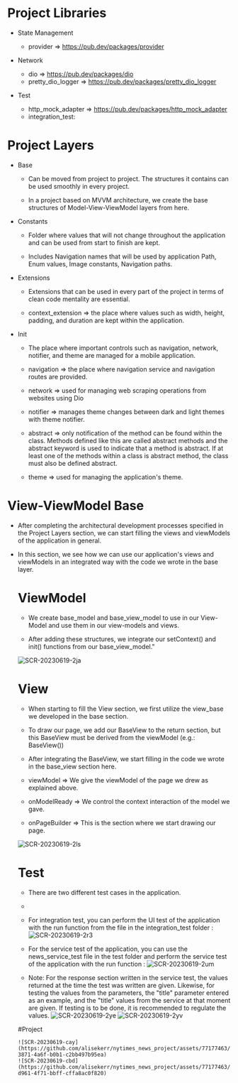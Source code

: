 # Project Libraries
- State Management

  - provider => https://pub.dev/packages/provider
  
- Network 
  - dio => https://pub.dev/packages/dio
  - pretty_dio_logger => https://pub.dev/packages/pretty_dio_logger
  
- Test
  - http_mock_adapter => https://pub.dev/packages/http_mock_adapter
  - integration_test:

# Project Layers
- Base 
  - Can be moved from project to project. The structures it contains can be used smoothly in every project.
  
  - In a project based on MVVM architecture, we create the base structures of Model-View-ViewModel layers from here.
 
- Constants 
  - Folder where values that will not change throughout the application and can be used from start to finish are kept.
  
  - Includes Navigation names that will be used by application Path, Enum values, Image constants, Navigation paths.
  
- Extensions
  - Extensions that can be used in every part of the project in terms of clean code mentality are essential.

  - context_extension => the place where values such as width, height, padding, and duration are kept within the application.
  
- Init
  - The place where important controls such as  navigation, network, notifier, and theme are managed for a mobile application.
  
  - navigation => the place where navigation service and navigation routes are provided.
  
  - network => used for managing web scraping operations from websites using Dio
  
  - notifier =>  manages theme changes between dark and light themes with theme notifier.
    
  - abstract =>  only notification of the method can be found within the class. Methods defined like this are called abstract methods and the abstract keyword is used to indicate that a method is abstract. If at least one of the methods within a class is abstract method, the class must also be defined abstract.
  
  - theme => used for managing the application's theme.
  
# View-ViewModel Base  
- After completing the architectural development processes specified in the Project Layers section, we can start filling the views and viewModels of the application in general.
- In this section, we see how we can use our application's views and viewModels in an integrated way with the code we wrote in the base layer.
  
   # ViewModel
     - We create base_model and base_view_model to use in our View-Model and use them in our view-models and views.
     
     - After adding these structures, we integrate our setContext() and init() functions from our base_view_model."
     
    ![SCR-20230619-2ja](https://github.com/alisekerr/nytimes_news_project/assets/77177463/b1b80ebd-5e69-4e77-95b4-56a6b4085d98)


   # View
     - When starting to fill the View section, we first utilize the view_base we developed in the base section.
     - To draw our page, we add our BaseView to the return section, but this BaseView must be derived from the viewModel (e.g.: BaseView<LoginViewModel>())
     - After integrating the BaseView, we start filling in the code we wrote in the base_view section here.
 
     - viewModel => We give the viewModel of the page we drew as explained above.
     - onModelReady => We control the context interaction of the model we gave.
     - onPageBuilder => This is the section where we start drawing our page.
  
  ![SCR-20230619-2ls](https://github.com/alisekerr/nytimes_news_project/assets/77177463/774c01ea-093a-4c37-9be3-7f6902f19eb3)
  
  # Test
    - There are two different test cases in the application.
    - 
    - For integration test, you can perform the UI test of the application with the run function from the file in the integration_test folder :
      ![SCR-20230619-2r3](https://github.com/alisekerr/nytimes_news_project/assets/77177463/53ae891b-38d6-4b3f-b5ae-a9826daec20c)
      
    - For the service test of the application, you can use the news_service_test file in the test folder and perform the service test of the application with the run function :
      ![SCR-20230619-2um](https://github.com/alisekerr/nytimes_news_project/assets/77177463/30161d9d-040d-487b-9aaa-91c4b76b4c36)
      
    - Note: For the response section written in the service test, the values ​​returned at the time the test was written are given. Likewise, for testing the values ​​from the parameters, the "title" parameter entered as an example, and the "title" values ​​from the service at that moment are given. If testing is to be done, it is recommended to regulate the values.
      ![SCR-20230619-2ye](https://github.com/alisekerr/nytimes_news_project/assets/77177463/2f140644-a077-44e9-b189-400e0010e6fd)
      ![SCR-20230619-2yv](https://github.com/alisekerr/nytimes_news_project/assets/77177463/f11f9f4e-660d-4e62-8bda-3490f82d480a)

  #Project

      ![SCR-20230619-cay](https://github.com/alisekerr/nytimes_news_project/assets/77177463/985e6e76-3871-4a6f-b0b1-c2bb497b95ea)
      ![SCR-20230619-cbd](https://github.com/alisekerr/nytimes_news_project/assets/77177463/004352a4-d961-4f71-bbff-cffa8ac0f820)


